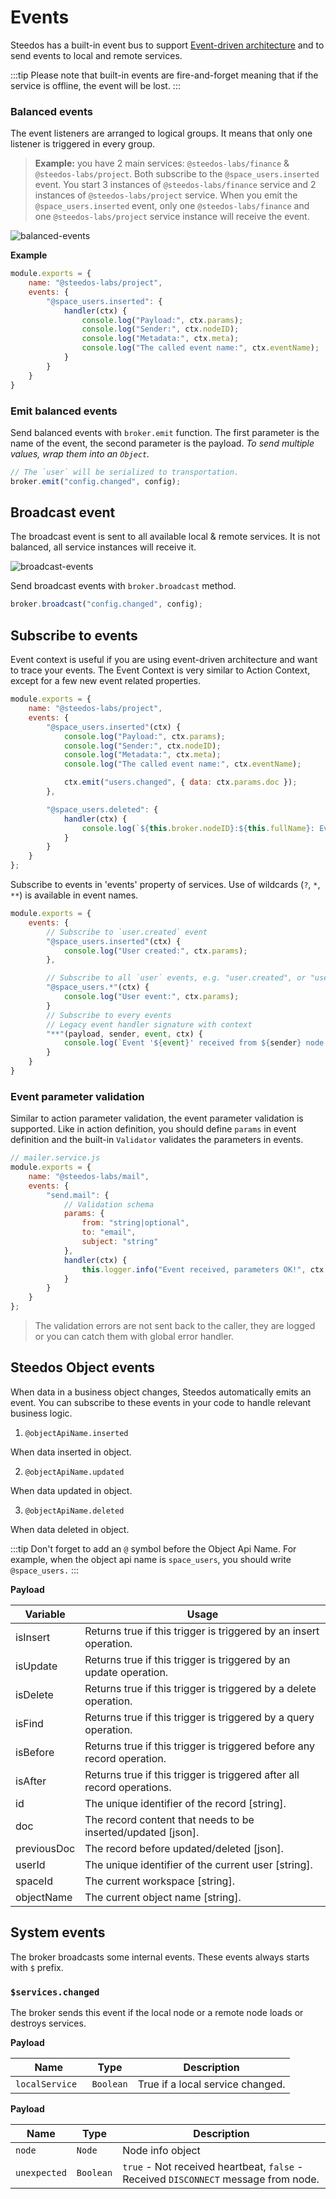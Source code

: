 # Events

Steedos has a built-in event bus to support [Event-driven architecture](http://microservices.io/patterns/data/event-driven-architecture.html) and to send events to local and remote services. 

:::tip
Please note that built-in events are fire-and-forget meaning that if the service is offline, the event will be lost.
:::

### Balanced events
The event listeners are arranged to logical groups. It means that only one listener is triggered in every group.

> **Example:** you have 2 main services: `@steedos-labs/finance` & `@steedos-labs/project`. Both subscribe to the `@space_users.inserted` event. You start 3 instances of `@steedos-labs/finance` service and 2 instances of `@steedos-labs/project` service. When you emit the `@space_users.inserted` event, only one `@steedos-labs/finance` and one `@steedos-labs/project` service instance will receive the event.

![balanced-events](./assets/balanced-events.gif)


**Example**
```js
module.exports = {
    name: "@steedos-labs/project",
    events: {
        "@space_users.inserted": {
            handler(ctx) {
                console.log("Payload:", ctx.params);
                console.log("Sender:", ctx.nodeID);
                console.log("Metadata:", ctx.meta);
                console.log("The called event name:", ctx.eventName);
            }
        }
    }
}
```

### Emit balanced events

Send balanced events with `broker.emit` function. The first parameter is the name of the event, the second parameter is the payload. 
_To send multiple values, wrap them into an `Object`._

```js
// The `user` will be serialized to transportation.
broker.emit("config.changed", config);
```

## Broadcast event
The broadcast event is sent to all available local & remote services. It is not balanced, all service instances will receive it.

![broadcast-events](./assets/broadcast-events.gif)

Send broadcast events with `broker.broadcast` method.
```js
broker.broadcast("config.changed", config);
```

## Subscribe to events

Event context is useful if you are using event-driven architecture and want to trace your events. The Event Context is very similar to Action Context, except for a few new event related properties. 

```js
module.exports = {
    name: "@steedos-labs/project",
    events: {
        "@space_users.inserted"(ctx) {
            console.log("Payload:", ctx.params);
            console.log("Sender:", ctx.nodeID);
            console.log("Metadata:", ctx.meta);
            console.log("The called event name:", ctx.eventName);

            ctx.emit("users.changed", { data: ctx.params.doc });
        },

        "@space_users.deleted": {
            handler(ctx) {
                console.log(`${this.broker.nodeID}:${this.fullName}: Event '${ctx.eventName}' received. Payload:`, ctx.params, ctx.meta);
            }
        }
    }
};
```


Subscribe to events in 'events' property of services. Use of wildcards (`?`, `*`, `**`) is available in event names.

```js
module.exports = {
    events: {
        // Subscribe to `user.created` event
        "@space_users.inserted"(ctx) {
            console.log("User created:", ctx.params);
        },

        // Subscribe to all `user` events, e.g. "user.created", or "user.removed"
        "@space_users.*"(ctx) {
            console.log("User event:", ctx.params);
        }
        // Subscribe to every events
        // Legacy event handler signature with context
        "**"(payload, sender, event, ctx) {
            console.log(`Event '${event}' received from ${sender} node:`, payload);
        }
    }
}
```

### Event parameter validation

Similar to action parameter validation, the event parameter validation is supported.
Like in action definition, you should define `params` in event definition and the built-in `Validator` validates the parameters in events.

```js
// mailer.service.js
module.exports = {
    name: "@steedos-labs/mail",
    events: {
        "send.mail": {
            // Validation schema
            params: {
                from: "string|optional",
                to: "email",
                subject: "string"
            },
            handler(ctx) {
                this.logger.info("Event received, parameters OK!", ctx.params);
            }
        }
    }
};
```
>The validation errors are not sent back to the caller, they are logged or you can catch them with global error handler.

## Steedos Object events

When data in a business object changes, Steedos automatically emits an event. You can subscribe to these events in your code to handle relevant business logic.

1. `@objectApiName.inserted`

When data inserted in object.

2. `@objectApiName.updated`

When data updated in object.

3. `@objectApiName.deleted`

When data deleted in object.

:::tip
Don't forget to add an `@` symbol before the Object Api Name. For example, when the object api name is `space_users`, you should write `@space_users.`
:::

**Payload**

Variable | Usage
-- | --
isInsert | Returns true if this trigger is triggered by an insert operation.
isUpdate | Returns true if this trigger is triggered by an update operation.
isDelete | Returns true if this trigger is triggered by a delete operation.
isFind | Returns true if this trigger is triggered by a query operation.
isBefore | Returns true if this trigger is triggered before any record operation.
isAfter | Returns true if this trigger is triggered after all record operations.
id | The unique identifier of the record [string].
doc | The record content that needs to be inserted/updated [json].
previousDoc | The record before updated/deleted [json].
userId | The unique identifier of the current user [string].
spaceId | The current workspace [string].
objectName | The current object name [string].

## System events
The broker broadcasts some internal events. These events always starts with `$` prefix.

### `$services.changed`
The broker sends this event if the local node or a remote node loads or destroys services.

**Payload**

| Name | Type | Description |
| ---- | ---- | ----------- |
| `localService ` | `Boolean` | True if a local service changed. |

**Payload**

| Name | Type | Description |
| ---- | ---- | ----------- |
| `node` | `Node` | Node info object |
| `unexpected` | `Boolean` | `true` - Not received heartbeat, `false` - Received `DISCONNECT` message from node. |
